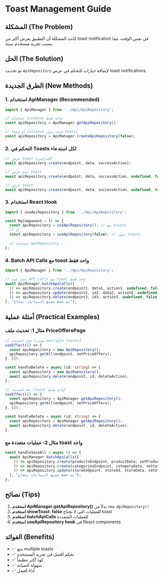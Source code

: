 # Toast Management Guide

## المشكلة (The Problem)
كانت المشكلة أن التطبيق يعرض أكثر من toast notification في نفس الوقت، مما يسبب تجربة مستخدم سيئة.

## الحل (The Solution)
تم تحديث `ApiRepository` لإضافة خيارات للتحكم في عرض toast notifications.

## الطرق الجديدة (New Methods)

### 1. استخدام ApiManager (Recommended)
```typescript
import { ApiManager } from '../Api/ApiRepository';

// استخدام instance واحد فقط
const apiRepository = ApiManager.getApiRepository();

// أو إنشاء instance جديد بدون toasts
const apiRepository = ApiManager.createApiRepository(false);
```

### 2. التحكم في Toasts لكل استدعاء
```typescript
// عرض toast (افتراضي)
await apiRepository.create(endpoint, data, successAction);

// عدم عرض toast
await apiRepository.create(endpoint, data, successAction, undefined, false);

// عرض toast
await apiRepository.create(endpoint, data, successAction, undefined, true);
```

### 3. استخدام React Hook
```typescript
import { useApiRepository } from '../Api/ApiRepository';

const MyComponent = () => {
  const apiRepository = useApiRepository(); // مع toasts
  // أو
  const apiRepository = useApiRepository(false); // بدون toasts
  
  // استخدام apiRepository...
};
```

### 4. Batch API Calls مع toast واحد فقط
```typescript
import { ApiManager } from '../Api/ApiRepository';

// تنفيذ عدة API calls مع toast واحد فقط
await ApiManager.batchApiCalls([
  () => apiRepository.create(endpoint1, data1, action1, undefined, false),
  () => apiRepository.update(endpoint2, id2, data2, action2, undefined, false),
  () => apiRepository.delete(endpoint3, id3, action3, undefined, false)
], "تم حفظ جميع البيانات بنجاح");
```

## أمثلة عملية (Practical Examples)

### مثال 1: تحديث ملف PriceOffersPage
```typescript
// قبل التحديث (يسبب multiple toasts)
useEffect(() => {
  const apiRepository = new ApiRepository();
  apiRepository.getAll(endpoint, setPriceOffers);
}, []);

const handleDelete = async (id: string) => {
  const apiRepository = new ApiRepository();
  await apiRepository.delete(endpoint, id, deleteAction);
};

// بعد التحديث (toast واحد فقط)
useEffect(() => {
  const apiRepository = ApiManager.getApiRepository();
  apiRepository.getAll(endpoint, setPriceOffers);
}, []);

const handleDelete = async (id: string) => {
  const apiRepository = ApiManager.getApiRepository();
  await apiRepository.delete(endpoint, id, deleteAction);
};
```

### مثال 2: عمليات متعددة مع toast واحد
```typescript
const handleSaveAll = async () => {
  await ApiManager.batchApiCalls([
    () => apiRepository.create(productsEndpoint, productData, setProducts, undefined, false),
    () => apiRepository.create(categoriesEndpoint, categoryData, setCategories, undefined, false),
    () => apiRepository.update(storeEndpoint, storeId, storeData, setStore, undefined, false)
  ], "تم حفظ جميع البيانات بنجاح");
};
```

## نصائح (Tips)

1. **استخدم ApiManager.getApiRepository()** بدلاً من `new ApiRepository()`
2. **استخدم showToast: false** للعمليات التي لا تحتاج toast
3. **استخدم batchApiCalls** للعمليات المتعددة
4. **استخدم useApiRepository hook** في React components

## الفوائد (Benefits)

- ✅ منع multiple toasts
- ✅ تحكم أفضل في تجربة المستخدم
- ✅ كود أكثر تنظيماً
- ✅ سهولة الصيانة
- ✅ أداء أفضل 